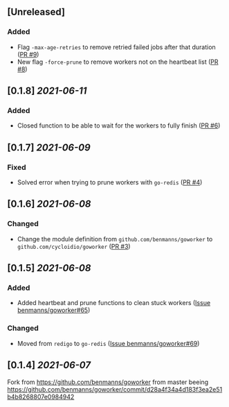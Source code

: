 ## [Unreleased]

### Added

- Flag `-max-age-retries` to remove retried failed jobs after that duration
  ([PR #9](https://github.com/cycloidio/goworker/pull/9))
- New flag `-force-prune` to remove workers not on the heartbeat list
  ([PR #8](https://github.com/cycloidio/goworker/pull/8))

## [0.1.8] _2021-06-11_

### Added

- Closed function to be able to wait for the workers to fully finish
  ([PR #6](https://github.com/cycloidio/goworker/pull/6))

## [0.1.7] _2021-06-09_

### Fixed

- Solved error when trying to prune workers with `go-redis`
  ([PR #4](https://github.com/cycloidio/goworker/pull/4))

## [0.1.6] _2021-06-08_

### Changed

- Change the module definition from `github.com/benmanns/goworker` to `github.com/cycloidio/goworker`
  ([PR #3](https://github.com/cycloidio/goworker/pull/3))

## [0.1.5] _2021-06-08_

### Added

- Added heartbeat and prune functions to clean stuck workers
  ([Issue benmanns/goworker#65](https://github.com/benmanns/goworker/issues/65))

### Changed

- Moved from `redigo` to `go-redis` 
  ([Issue benmanns/goworker#69](https://github.com/benmanns/goworker/issues/69))

## [0.1.4] _2021-06-07_

Fork from https://github.com/benmanns/goworker from master beeing https://github.com/benmanns/goworker/commit/d28a4f34a4d183f3ea2e51b4b8268807e0984942
